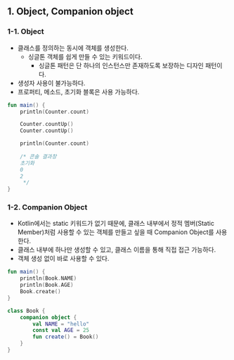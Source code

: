 ## 1. Object, Companion object


### 1-1. Object


- 클래스를 정의하는 동시에 객체를 생성한다.
  - 싱글톤 객체를 쉽게 만들 수 있는 키워드이다.
    - 싱글톤 패턴은 단 하나의 인스턴스만 존재하도록 보장하는 디자인 패턴이다.
- 생성자 사용이 불가능하다.
- 프로퍼티, 메소드, 초기화 블록은 사용 가능하다.

```kotlin
fun main() {
    println(Counter.count)

    Counter.countUp()
    Counter.countUp()

    println(Counter.count)
    
    /* 콘솔 결과창
    초기화
    0
    2
     */
}
```


### 1-2. Companion Object


- Kotlin에서는 static 키워드가 없기 때문에, 클래스 내부에서 정적 멤버(Static Member)처럼 사용할 수 있는 객체를 만들고 싶을 때 Companion Object를 사용한다.
- 클래스 내부에 하나만 생성할 수 있고, 클래스 이름을 통해 직접 접근 가능하다.
- 객체 생성 없이 바로 사용할 수 있다.
```kotlin
fun main() {
    println(Book.NAME)
    println(Book.AGE)
    Book.create()
}

class Book {
    companion object {
        val NAME = "hello"
        const val AGE = 25
        fun create() = Book()
    }
}
```
